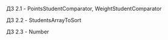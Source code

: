 

ДЗ 2.1 - PointsStudentComparator, WeightStudentComparator

ДЗ 2.2 - StudentsArrayToSort

ДЗ 2.3 - Number